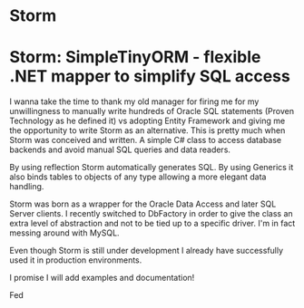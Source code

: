 # Storm
Storm: SimpleTinyORM - flexible .NET mapper to simplify SQL access
============================================================
I wanna take the time to thank my old manager for firing me for my unwillingness to manually write hundreds of Oracle SQL statements (Proven Technology as he defined it) vs adopting Entity Framework and giving me the opportunity to write Storm as an alternative.
This is pretty much when Storm was conceived and written. A simple C# class to access database backends and avoid manual SQL queries and data readers.

By using reflection Storm automatically generates SQL. By using Generics it also binds tables to objects of any type allowing a more elegant data handling.

Storm was born as a wrapper for the Oracle Data Access and later SQL Server clients.
I recently switched to DbFactory in order to give the class an extra level of abstraction and not to be tied up to a specific driver.
I'm in fact messing around with MySQL.

Even though Storm is still under development I already have successfully used it in production environments.

I promise I will add examples and documentation!

Fed

